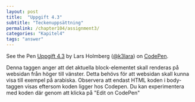 ```yaml
---
layout: post
title:  "Uppgift 4.3"
subtitle: "Teckenuppsättning"
permalink: /chapter104/assignment3/
categories: "Kapitel4"
tags: "answer"
---
```

<p data-height="360" data-theme-id="light" data-slug-hash="mWGGWa" data-default-tab="html,result" data-user="k3lara" data-embed-version="2" data-pen-title="Uppgift 4.3" class="codepen">See the Pen <a href="http://codepen.io/k3lara/pen/mWGGWa/">Uppgift 4.3</a> by Lars Holmberg (<a href="http://codepen.io/k3lara">@k3lara</a>) on <a href="http://codepen.io">CodePen</a>.</p>
<script async src="https://production-assets.codepen.io/assets/embed/ei.js"></script>
<figcaption>Denna taggen anger att det aktuella block-elementet skall renderas på websidan från höger till vänster. Detta behövs för att websidan skall kunna visa till exempel på arabiska. Observera att endast HTML koden i body-taggen visas eftersom koden ligger hos Codepen. Du kan experimentera med koden där genom att klicka på "Edit on CodePen"</figcaption>
